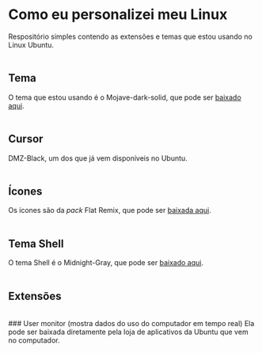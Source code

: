 # Como eu personalizei meu Linux
Respositório simples contendo as extensões e temas que estou usando no Linux Ubuntu.
<br />
<br />
## Tema
O tema que estou usando é o Mojave-dark-solid, que pode ser <a href="https://www.gnome-look.org/p/1275087/" target="_BLANK">baixado aqui</a>.
<br />
<br />
## Cursor
DMZ-Black, um dos que já vem disponíveis no Ubuntu.
<br />
<br />
## Ícones
Os ícones são da <i>pack</i> Flat Remix, que pode ser <a href="https://www.gnome-look.org/p/1012430/" target="_BLANK">baixada aqui</a>.
<br />
<br />
## Tema Shell
O tema Shell é o Midnight-Gray, que pode ser <a href="https://www.gnome-look.org/p/1273210/" target="_BLANK">baixado aqui</a>.
<br />
<br />
## Extensões
<br />
### User monitor (mostra dados do uso do computador em tempo real)
Ela pode ser baixada diretamente pela loja de aplicativos da Ubuntu que vem no computador.
<br />
<br />

